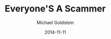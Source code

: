 ---
layout: writing
title: Everyone'S A Scammer
date: 2014-11-11
categories: ['Nakamoto Institute']
author: ['Michael Goldstein']
excerpt: There's a War Going On Bonnie and Clyde cannot simply rob First National Block Chain. They can hack servers and unencrypted wallet files or scan low-entropy brain wallets.
external_url: https://nakamotoinstitute.org/mempool/everyones-a-scammer/
---